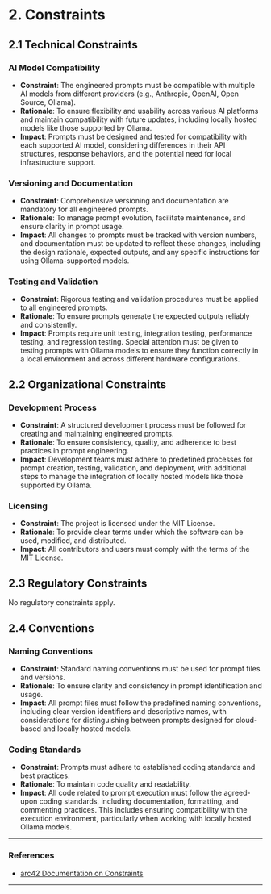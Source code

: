 # 2. Constraints

## 2.1 Technical Constraints

### AI Model Compatibility

- **Constraint**: The engineered prompts must be compatible with multiple AI models from different providers (e.g., Anthropic, OpenAI, Open Source, Ollama).
- **Rationale**: To ensure flexibility and usability across various AI platforms and maintain compatibility with future updates, including locally hosted models like those supported by Ollama.
- **Impact**: Prompts must be designed and tested for compatibility with each supported AI model, considering differences in their API structures, response behaviors, and the potential need for local infrastructure support.

### Versioning and Documentation

- **Constraint**: Comprehensive versioning and documentation are mandatory for all engineered prompts.
- **Rationale**: To manage prompt evolution, facilitate maintenance, and ensure clarity in prompt usage.
- **Impact**: All changes to prompts must be tracked with version numbers, and documentation must be updated to reflect these changes, including the design rationale, expected outputs, and any specific instructions for using Ollama-supported models.

### Testing and Validation

- **Constraint**: Rigorous testing and validation procedures must be applied to all engineered prompts.
- **Rationale**: To ensure prompts generate the expected outputs reliably and consistently.
- **Impact**: Prompts require unit testing, integration testing, performance testing, and regression testing. Special attention must be given to testing prompts with Ollama models to ensure they function correctly in a local environment and across different hardware configurations.

## 2.2 Organizational Constraints

### Development Process

- **Constraint**: A structured development process must be followed for creating and maintaining engineered prompts.
- **Rationale**: To ensure consistency, quality, and adherence to best practices in prompt engineering.
- **Impact**: Development teams must adhere to predefined processes for prompt creation, testing, validation, and deployment, with additional steps to manage the integration of locally hosted models like those supported by Ollama.

### Licensing

- **Constraint**: The project is licensed under the MIT License.
- **Rationale**: To provide clear terms under which the software can be used, modified, and distributed.
- **Impact**: All contributors and users must comply with the terms of the MIT License.

## 2.3 Regulatory Constraints

No regulatory constraints apply.

## 2.4 Conventions

### Naming Conventions

- **Constraint**: Standard naming conventions must be used for prompt files and versions.
- **Rationale**: To ensure clarity and consistency in prompt identification and usage.
- **Impact**: All prompt files must follow the predefined naming conventions, including clear version identifiers and descriptive names, with considerations for distinguishing between prompts designed for cloud-based and locally hosted models.

### Coding Standards

- **Constraint**: Prompts must adhere to established coding standards and best practices.
- **Rationale**: To maintain code quality and readability.
- **Impact**: All code related to prompt execution must follow the agreed-upon coding standards, including documentation, formatting, and commenting practices. This includes ensuring compatibility with the execution environment, particularly when working with locally hosted Ollama models.

---

### References

- [arc42 Documentation on Constraints](https://docs.arc42.org/section-2/)

---
